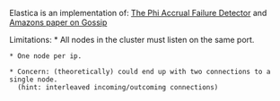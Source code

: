 Elastica is an implementation of:  [The Phi Accrual Failure Detector] and [Amazons paper on Gossip]

[The Phi Accrual Failure Detector]: http://ddg.jaist.ac.jp/pub/HDY+04.pdf 
[Amazons paper on Gossip]: http://www.cs.cornell.edu/home/rvr/papers/flowgossip.pdf


Limitations:
    * All nodes in the cluster must listen on the same port.

    * One node per ip.

    * Concern: (theoretically) could end up with two connections to a single node.
      (hint: interleaved incoming/outcoming connections)